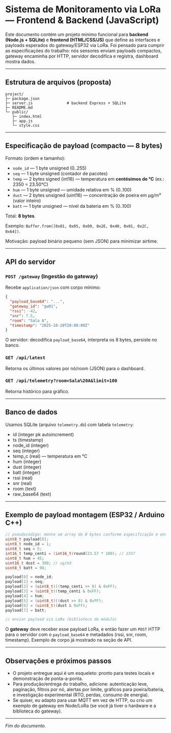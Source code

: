 # Sistema de Monitoramento via LoRa — Frontend & Backend (JavaScript)

Este documento contém um projeto mínimo funcional para **backend (Node.js + SQLite)** e **frontend (HTML/CSS/JS)** que define as interfaces e payloads esperados do gateway/ESP32 via LoRa. Foi pensado para cumprir as especificações do trabalho: nós sensores enviam payloads compactos, gateway encaminha por HTTP, servidor decodifica e registra, dashboard mostra dados.

---

## Estrutura de arquivos (proposta)

```
project/
├─ package.json
├─ server.js               # backend Express + SQLite
├─ README.md
└─ public/
   ├─ index.html
   ├─ app.js
   └─ style.css
```

---

## Especificação de payload (compacto — 8 bytes)

Formato (ordem e tamanho):

- `node_id` — 1 byte unsigned (0..255)
- `seq` — 1 byte unsigned (contador de pacotes)
- `temp` — 2 bytes signed (int16) — temperatura em **centésimos de °C** (ex.: 2350 = 23.50°C)
- `hum` — 1 byte unsigned — umidade relativa em % (0..100)
- `dust` — 2 bytes unsigned (uint16) — concentração de poeira em µg/m³ (valor inteiro)
- `batt` — 1 byte unsigned — nível da bateria em % (0..100)

Total: **8 bytes**.

Exemplo: `Buffer.from([0x01, 0x05, 0x09, 0x2E, 0x40, 0x01, 0x2C, 0x64])`.

Motivação: payload binário pequeno (sem JSON) para minimizar airtime.

---

## API do servidor

### `POST /gateway` (Ingestão do gateway)

Recebe `application/json` com corpo mínimo:

```json
{
  "payload_base64": "...",
  "gateway_id": "gw01",
  "rssi": -42,
  "snr": 7.5,
  "room": "Sala A",
  "timestamp": "2025-10-20T20:00:00Z"
}
```

O servidor: decodifica `payload_base64`, interpreta os 8 bytes, persiste no banco.

### `GET /api/latest`

Retorna os últimos valores por nó/room (JSON) para o dashboard.

### `GET /api/telemetry?room=Sala%20A&limit=100`

Retorna histórico para gráfico.

---

## Banco de dados

Usamos SQLite (arquivo `telemetry.db`) com tabela `telemetry`:

- id (integer pk autoincrement)
- ts (timestamp)
- node_id (integer)
- seq (integer)
- temp_c (real) — temperatura em °C
- hum (integer)
- dust (integer)
- batt (integer)
- rssi (real)
- snr (real)
- room (text)
- raw_base64 (text)

---

## Exemplo de payload montagem (ESP32 / Arduino C++)

```cpp
// pseudocódigo: monte um array de 8 bytes conforme especificação e envie via LoRa
uint8_t payload[8];
uint8_t node_id = 1;
uint8_t seq = 5;
int16_t temp_centi = (int16_t)round(23.57 * 100); // 2357
uint8_t hum = 45;
uint16_t dust = 300; // ug/m3
uint8_t batt = 98;

payload[0] = node_id;
payload[1] = seq;
payload[2] = (uint8_t)((temp_centi >> 8) & 0xFF);
payload[3] = (uint8_t)(temp_centi & 0xFF);
payload[4] = hum;
payload[5] = (uint8_t)((dust >> 8) & 0xFF);
payload[6] = (uint8_t)(dust & 0xFF);
payload[7] = batt;

// enviar payload via LoRa (biblioteca do módulo)
```

O **gateway** deve receber esse payload LoRa, e então fazer um `POST` HTTP para o servidor com o `payload_base64` e metadados (rssi, snr, room, timestamp). Exemplo de corpo já mostrado na seção de API.

---

## Observações e próximos passos

- O projeto entregue aqui é um esqueleto: pronto para testes locais e demonstração de ponta-a-ponta.
- Para produção/entrega do trabalho, adicione: autenticação leve, paginação, filtros por nó, alertas por limite, gráficos para poeira/bateria, e investigação experimental (RTO, perdas, consumo de energia).
- Se quiser, eu adapto para usar MQTT em vez de HTTP, ou crio um exemplo de gateway em Node/LoRa (se você já tiver o hardware e a biblioteca do gateway).

---

_Fim do documento._
